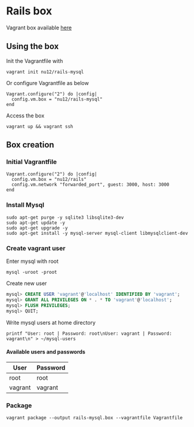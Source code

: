 # Rails box

Vagrant box available [here](https://app.vagrantup.com/nu12/)

## Using the box
Init the Vagrantfile with
```shell
vagrant init nu12/rails-mysql
```
Or configure Vagrantfile as below
```
Vagrant.configure("2") do |config|
  config.vm.box = "nu12/rails-mysql"
end
```
Access the box
```shell
vagrant up && vagrant ssh
```

## Box creation

### Initial Vagrantfile

```
Vagrant.configure("2") do |config|
  config.vm.box = "nu12/rails"
  config.vm.network "forwarded_port", guest: 3000, host: 3000
end
```

### Install Mysql

```shell
sudo apt-get purge -y sqlite3 libsqlite3-dev
sudo apt-get update -y
sudo apt-get upgrade -y
sudo apt-get install -y mysql-server mysql-client libmysqlclient-dev
```

### Create vagrant user

Enter mysql with root

```shell
mysql -uroot -proot
```

Create new user

```sql
mysql> CREATE USER 'vagrant'@'localhost' IDENTIFIED BY 'vagrant';
mysql> GRANT ALL PRIVILEGES ON * . * TO 'vagrant'@'localhost';
mysql> FLUSH PRIVILEGES;
mysql> QUIT;
```

Write mysql users at home directory

```shell
printf "User: root | Password: root\nUser: vagrant | Password: vagrant\n" > ~/mysql-users
```

#### Available users and passwords
User | Password
--- | ---
root | root
vagrant | vagrant


### Package

```shell
vagrant package --output rails-mysql.box --vagrantfile Vagrantfile
```
